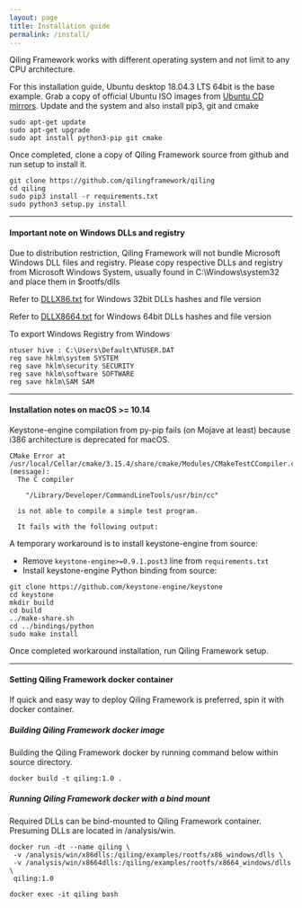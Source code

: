```yaml
---
layout: page
title: Installation guide
permalink: /install/
---
```


Qiling Framework works with different operating system and not limit to any CPU architecture.

For this installation guide, Ubuntu desktop 18.04.3 LTS 64bit is the base example. Grab a copy of official Ubuntu ISO images from [Ubuntu CD mirrors](https://launchpad.net/ubuntu/+cdmirrors). Update and the system and also install pip3, git and cmake
```
sudo apt-get update
sudo apt-get upgrade
sudo apt install python3-pip git cmake
```

Once completed, clone a copy of Qiling Framework source from github and run setup to install it.
```
git clone https://github.com/qilingframework/qiling
cd qiling
sudo pip3 install -r requirements.txt
sudo python3 setup.py install 
```

---

#### Important note on Windows DLLs and registry

Due to distribution restriction, Qiling Framework will not bundle Microsoft Windows DLL files and registry. Please copy respective DLLs and registry from Microsoft Windows System, usually found in C:\Windows\system32 and place them in $rootfs/dlls


Refer to [DLLX86.txt](https://github.com/qilingframework/qiling/blob/master/docs/DLLX86.txt) for Windows 32bit DLLs hashes and file version

Refer to [DLLX8664.txt](https://github.com/qilingframework/qiling/blob/master/docs/DLLX8664.txt) for Windows 64bit DLLs hashes and file version

To export Windows Registry from Windows
```
ntuser hive : C:\Users\Default\NTUSER.DAT 
reg save hklm\system SYSTEM
reg save hklm\security SECURITY
reg save hklm\software SOFTWARE
reg save hklm\SAM SAM
```

---

#### Installation notes on macOS >= 10.14

Keystone-engine compilation from py-pip fails (on Mojave at least) because i386 architecture is deprecated for macOS. 

```
CMake Error at /usr/local/Cellar/cmake/3.15.4/share/cmake/Modules/CMakeTestCCompiler.cmake:60 (message):
  The C compiler

    "/Library/Developer/CommandLineTools/usr/bin/cc"

  is not able to compile a simple test program.

  It fails with the following output:
```

A temporary workaround is to install keystone-engine from source:
* Remove `keystone-engine>=0.9.1.post3` line from `requirements.txt`
* Install keystone-engine Python binding from source:
```
git clone https://github.com/keystone-engine/keystone
cd keystone
mkdir build
cd build
../make-share.sh
cd ../bindings/python
sudo make install
```

Once completed workaround installation, run Qiling Framework setup.

---

#### Setting Qiling Framework docker container
If quick and easy way to deploy Qiling Framework is preferred, spin it with docker container.

##### Building Qiling Framework docker image
Building the Qiling Framework docker by running command below within source directory.

```
docker build -t qiling:1.0 .
```

##### Running Qiling Framework docker with a bind mount
Required DLLs can be bind-mounted to Qiling Framework container. Presuming DLLs are located in /analysis/win.

```
docker run -dt --name qiling \
 -v /analysis/win/x86dlls:/qiling/examples/rootfs/x86_windows/dlls \
 -v /analysis/win/x8664dlls:/qiling/examples/rootfs/x8664_windows/dlls \
 qiling:1.0
```

```
docker exec -it qiling bash
```
